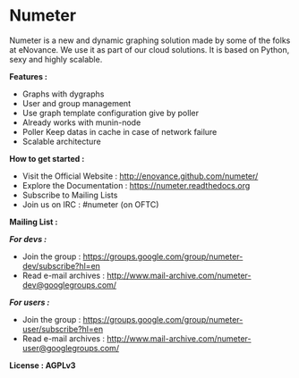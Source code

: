 # Numeter
Numeter is a new and dynamic graphing solution made by some of the 
folks at eNovance. We use it as part of our cloud solutions. It is 
based on Python, sexy and highly scalable.


**Features :**
* Graphs with dygraphs
* User and group management
* Use graph template configuration give by poller
* Already works with munin-node
* Poller Keep datas in cache in case of network failure
* Scalable architecture


**How to get started :**
* Visit the Official Website : http://enovance.github.com/numeter/
* Explore the Documentation : https://numeter.readthedocs.org
* Subscribe to Mailing Lists
* Join us on IRC : #numeter (on OFTC) 

**Mailing List :**

***For devs :***
* Join the group : https://groups.google.com/group/numeter-dev/subscribe?hl=en
* Read e-mail archives : http://www.mail-archive.com/numeter-dev@googlegroups.com/

***For users :***
* Join the group : https://groups.google.com/group/numeter-user/subscribe?hl=en
* Read e-mail archives : http://www.mail-archive.com/numeter-user@googlegroups.com/


**License : AGPLv3**
